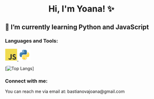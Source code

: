 <h1 align="center">Hi, I'm Yoana! ✨ </h1>
<h2>🌱 I’m currently learning Python and JavaScript </h2>

<h3 align="left">Languages and Tools:</h3>
<p align="left"> <a href="https://developer.mozilla.org/en-US/docs/Web/JavaScript" target="_blank" rel="noreferrer"> <img src="https://raw.githubusercontent.com/devicons/devicon/master/icons/javascript/javascript-original.svg" alt="javascript" width="40" height="40"/> </a> <a href="https://www.python.org" target="_blank" rel="noreferrer"> <img src="https://raw.githubusercontent.com/devicons/devicon/master/icons/python/python-original.svg" alt="python" width="40" height="40"/> </a> </p>

[![Top Langs](https://github-readme-stats-git-masterrstaa-rickstaa.vercel.app/api/top-langs/?username=YoanaBast&hide=powershell,shell,batchfile,xonsh&theme=jolly)]

<h3 align="left">Connect with me:</h3>
<p align="left">
You can reach me via email at: bastianovajoana@gmail.com
</p>
